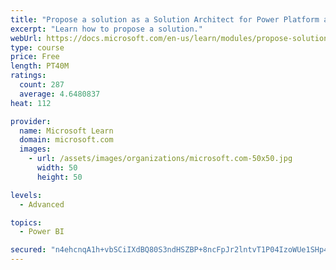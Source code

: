 ```yaml
---
title: "Propose a solution as a Solution Architect for Power Platform and Dynamics 365"
excerpt: "Learn how to propose a solution."
webUrl: https://docs.microsoft.com/en-us/learn/modules/propose-solution/
type: course
price: Free
length: PT40M
ratings:
  count: 287
  average: 4.6480837
heat: 112

provider:
  name: Microsoft Learn
  domain: microsoft.com
  images:
    - url: /assets/images/organizations/microsoft.com-50x50.jpg
      width: 50
      height: 50

levels:
  - Advanced

topics:
  - Power BI

secured: "n4ehcnqA1h+vbSCiIXdBQ80S3ndHSZBP+8ncFpJr2lntvT1P04IzoWUe1SHp4G3dxliwgro2o6AK/VJyen9q5mxcFylSlIWntF5W/zow7R0i0C2IIpKdyJ80yhF/2GWOeOV66Hx0LGqxTEMt2kGHgvOzGDu75QzkcQrej050RU2TTMDj6vTyBUIP26//+JQCXCdh0Rc2oQCGkwNL2fTjCP0cEZaIAVx2X66dqf8UjtKMEfQ6bodLSzWDKR8ZBiYTsBz7uZ9JzZ0bVkldKMnZO27j/B6/JrBi2RVaJXEBhQHyl0AD0JmJ30nFhpi1Ww0kh9I9hyjPTcxX1WgpI+z57L9BCtvOIBETMazorqU1k55FgGRWSjlzHNB56Ybnl2smejA8R4ithwjN9Y2uAUAW7KgzdYzgy08hXEcgRAFJm/k=;b/6vMAb6W6O0jZOPenIo4g=="
---
```


